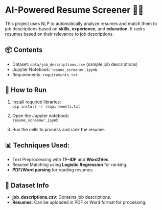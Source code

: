 # AI-Powered Resume Screener 📄🤖

This project uses NLP to automatically analyze resumes and match them to job descriptions based on **skills**, **experience**, and **education**. It ranks resumes based on their relevance to job descriptions.

## 📦 Contents
- Dataset: `data/job_descriptions.csv` (sample job descriptions)
- Jupyter Notebook: `resume_screener.ipynb`
- Requirements: `requirements.txt`

## 🚀 How to Run
1. Install required libraries:  
   `pip install -r requirements.txt`

2. Open the Jupyter notebook:  
   `resume_screener.ipynb`

3. Run the cells to process and rank the resume.

## 📊 Techniques Used:
- Text Preprocessing with **TF-IDF** and **Word2Vec**.
- Resume Matching using **Logistic Regression** for ranking.
- **PDF/Word parsing** for reading resumes.

## 📁 Dataset Info
- **job_descriptions.csv**: Contains job descriptions.
- **Resumes**: Can be uploaded in PDF or Word format for processing.


